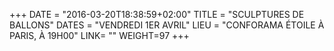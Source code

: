 +++
DATE = "2016-03-20T18:38:59+02:00"
TITLE = "SCULPTURES DE BALLONS"
DATES = "VENDREDI 1ER AVRIL"
LIEU = "CONFORAMA ÉTOILE À PARIS, À 19H00"
LINK= ""
WEIGHT=97
+++

